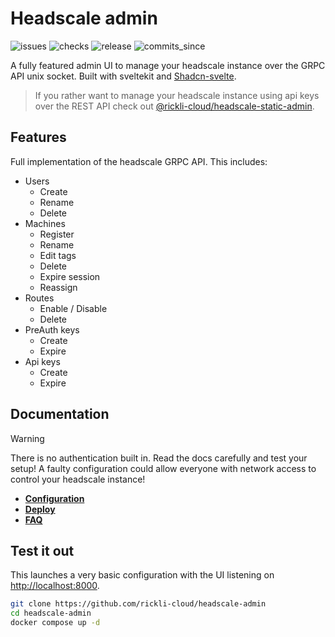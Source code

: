 # Headscale admin

![issues](https://img.shields.io/github/issues/rickli-cloud/headscale-admin)
![checks](https://img.shields.io/github/actions/workflow/status/rickli-cloud/headscale-admin/check-frontend.yaml)
![release](https://img.shields.io/github/v/release/rickli-cloud/headscale-admin)
![commits_since](https://img.shields.io/github/commits-since/rickli-cloud/headscale-admin/latest)

A fully featured admin UI to manage your headscale instance over the GRPC API unix socket. Built with sveltekit and [Shadcn-svelte](https://shadcn-svelte.com/).

> If you rather want to manage your headscale instance using api keys over the REST API check out [@rickli-cloud/headscale-static-admin](https://www.github.com/rickli-cloud/headscale-static-admin).

## Features

Full implementation of the headscale GRPC API. This includes:

- Users
  - Create
  - Rename
  - Delete
- Machines
  - Register
  - Rename
  - Edit tags
  - Delete
  - Expire session
  - Reassign
- Routes
  - Enable / Disable
  - Delete
- PreAuth keys
  - Create
  - Expire
- Api keys
  - Create
  - Expire

## Documentation

> [!WARNING]  
> There is no authentication built in.
> Read the docs carefully and test your setup!
> A faulty configuration could allow everyone with network access to control your headscale instance!

- [**Configuration**](https://github.com/rickli-cloud/headscale-admin/blob/main/docs/configuration.md)
- [**Deploy**](https://github.com/rickli-cloud/headscale-admin/blob/main/docs/deploy.md)
- [**FAQ**](https://github.com/rickli-cloud/headscale-admin/blob/main/docs/faq.md)

## Test it out

This launches a very basic configuration with the UI listening on [http://localhost:8000](http://localhost:8000).

```sh
git clone https://github.com/rickli-cloud/headscale-admin
cd headscale-admin
docker compose up -d
```
